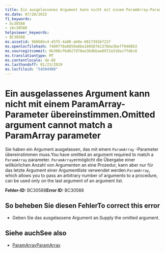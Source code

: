 ```yaml
---
title: Ein ausgelassenes Argument kann nicht mit einem ParamArray-Parameter übereinstimmen.
ms.date: 07/20/2015
f1_keywords:
- bc30588
- vbc30588
helpviewer_keywords:
- BC30588
ms.assetid: 98866bc4-d3f5-4a80-ab9e-0817392bf237
ms.openlocfilehash: 7489778a8859a6be18958761376be3beff9460b3
ms.sourcegitcommit: 6b308cf6d627d78ee36dbbae8972a310ac7fd6c8
ms.translationtype: MT
ms.contentlocale: de-DE
ms.lasthandoff: 01/23/2019
ms.locfileid: "54504908"
---
```

# <a name="omitted-argument-cannot-match-a-paramarray-parameter"></a><span data-ttu-id="f38f2-102">Ein ausgelassenes Argument kann nicht mit einem ParamArray-Parameter übereinstimmen.</span><span class="sxs-lookup"><span data-stu-id="f38f2-102">Omitted argument cannot match a ParamArray parameter</span></span>
<span data-ttu-id="f38f2-103">Sie haben ein Argument ausgelassen, das mit einem `ParamArray` -Parameter übereinstimmen muss.</span><span class="sxs-lookup"><span data-stu-id="f38f2-103">You have omitted an argument required to match a `ParamArray` parameter.</span></span> <span data-ttu-id="f38f2-104">`ParamArray`ermöglicht die Übergabe einer willkürlichen Anzahl von Argumenten an eine Prozedur, kann aber nur für das letzte Argument einer Argumentliste verwendet werden.</span><span class="sxs-lookup"><span data-stu-id="f38f2-104">`ParamArray`, which allows you to pass an arbitrary number of arguments to a procedure, can be used only on the last argument of an argument list.</span></span>  
  
 <span data-ttu-id="f38f2-105">**Fehler-ID:** BC30588</span><span class="sxs-lookup"><span data-stu-id="f38f2-105">**Error ID:** BC30588</span></span>  
  
## <a name="to-correct-this-error"></a><span data-ttu-id="f38f2-106">So beheben Sie diesen Fehler</span><span class="sxs-lookup"><span data-stu-id="f38f2-106">To correct this error</span></span>  
  
-   <span data-ttu-id="f38f2-107">Geben Sie das ausgelassene Argument an.</span><span class="sxs-lookup"><span data-stu-id="f38f2-107">Supply the omitted argument.</span></span>  
  
## <a name="see-also"></a><span data-ttu-id="f38f2-108">Siehe auch</span><span class="sxs-lookup"><span data-stu-id="f38f2-108">See also</span></span>
- [<span data-ttu-id="f38f2-109">ParamArray</span><span class="sxs-lookup"><span data-stu-id="f38f2-109">ParamArray</span></span>](../../visual-basic/language-reference/modifiers/paramarray.md)
